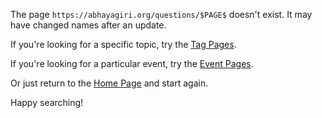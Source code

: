 <!--HTML <img src="../../pages/images/photos/Flowers.jpg" alt="Flowers" id="cover" title="Flowers" align="bottom" width="200" border="0"/> -->

The page `https://abhayagiri.org/questions/$PAGE$` doesn't exist. It may have changed names after an update.

If you're looking for a specific topic, try the [Tag Pages](../indexes/AlphabeticalTags.html).

If you're looking for a particular event, try the [Event Pages](../indexes/EventsBySeries.html).

Or just return to the [Home Page](../homepage.html) and start again.

Happy searching!
